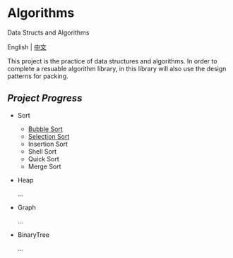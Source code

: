 # Algorithms
Data Structs and Algorithms

English | [中文](https://github.com/InnoFang/Algorithms/blob/master/README_zh.md)

This project is the practice of data structures and algorithms. In order to complete a resuable algorithm library, in this library will also use the design patterns for packing.

## _Project Progress_

 + Sort
   - [Bubble Sort](https://github.com/InnoFang/Algorithms/blob/master/src/sort/impl/BubbleSort.java)
   - [Selection Sort](https://github.com/InnoFang/Algorithms/blob/master/src/sort/impl/SelectionSort.java)
   - Insertion Sort
   - Shell Sort
   - Quick Sort
   - Merge Sort

 + Heap
 
   ...

 + Graph
 
   ...

 + BinaryTree
 
   ...
   
